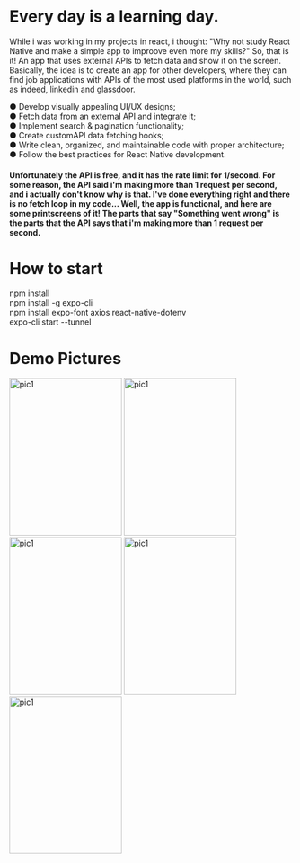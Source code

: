 #

# Every day is a learning day.

While i was working in my projects in react, i thought: "Why not study React Native and make a simple app to improove even more my skills?"
So, that is it! An app that uses external APIs to fetch data and show it on the screen. Basically, the idea is to create an app for other developers, where they can find job applications with APIs of the most used platforms in the world, such as indeed, linkedin and glassdoor.

● Develop visually appealing UI/UX designs;<br />
● Fetch data from an external API and integrate it;<br />
● Implement search & pagination functionality;<br />
● Create customAPI data fetching hooks;<br />
● Write clean, organized, and maintainable code with proper architecture;<br />
● Follow the best practices for React Native development.<br />


#### Unfortunately the API is free, and it has the rate limit for 1/second. For some reason, the API said i'm making more than 1 request per second, and i actually don't know why is that. I've done everything right and there is no fetch loop in my code... Well, the app is functional, and here are some printscreens of it! The parts that say "Something went wrong" is the parts that the API says that i'm making more than 1 request per second.


# How to start

npm install<br />
npm install -g expo-cli<br />
npm install expo-font axios react-native-dotenv<br />
expo-cli start --tunnel<br />

# Demo Pictures

<!-- ![alt text](./demoPictures/pic1.jpeg)
![alt text](./demoPictures/pic2.jpg)
![alt text](./demoPictures/pic3.jpeg)
![alt text](./demoPictures/pic4.jpg)
![alt text](./demoPictures/pic5.jpeg) -->
<img src= "pic1.jpeg" width="200" height="280" alt= "pic1" title="pic1">
<img src= "pic2.jpg" width="200" height="280" alt= "pic1" title="pic1">
<img src= "pic3.jpeg" width="200" height="280" alt= "pic1" title="pic1">
<img src= "pic4.jpg" width="200" height="280" alt= "pic1" title="pic1">
<img src= "pic5.jpeg" width="200" height="280" alt= "pic1" title="pic1">
